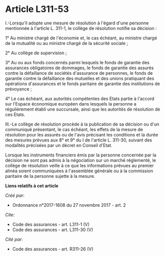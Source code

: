 # Article L311-53

I.-Lorsqu'il adopte une mesure de résolution à l'égard d'une personne mentionnée à l'article L. 311-1, le collège de
résolution notifie sa décision : 

1° Au ministre chargé de l'économie et, le cas échéant, au ministre chargé de la mutualité ou au ministre chargé de la
sécurité sociale ; 

2° Au collège de supervision ; 

3° Au ou aux fonds concernés parmi lesquels le fonds de garantie des assurances obligatoires de dommages, le fonds de
garantie des assurés contre la défaillance de sociétés d'assurance de personnes, le fonds de garantie contre la défaillance
des mutuelles et des unions pratiquant des opérations d'assurances et le fonds paritaire de garantie des institutions de
prévoyance ; 

4° Le cas échéant, aux autorités compétentes des Etats partie à l'accord sur l'Espace économique européen dans lesquels la
personne a régulièrement établi une succursale, ainsi que les autorités de résolution de ces Etats. 

III.-Le collège de résolution procède à la publication de sa décision ou d'un communiqué présentant, le cas échéant, les
effets de la mesure de résolution pour les assurés ou de l'avis précisant les conditions et la durée des mesures prévues aux
8° et 9° du I de l'article L. 311-30, suivant des modalités précisées par un décret en Conseil d'Etat. 

Lorsque les instruments financiers émis par la personne concernée par la décision ne sont pas admis à la négociation sur un
marché réglementé, le collège de résolution veille à ce que les informations prévues au premier alinéa soient communiquées à
l'assemblée générale ou à la commission paritaire de la personne sujette à la mesure.

**Liens relatifs à cet article**

_Créé par_:

  - Ordonnance n°2017-1608 du 27 novembre 2017 - art. 2

_Cite_:

  - Code des assurances - art. L311-1 (V)
  - Code des assurances - art. L311-30 (V)

_Cité par_:

  - Code des assurances - art. R311-26 (V)

